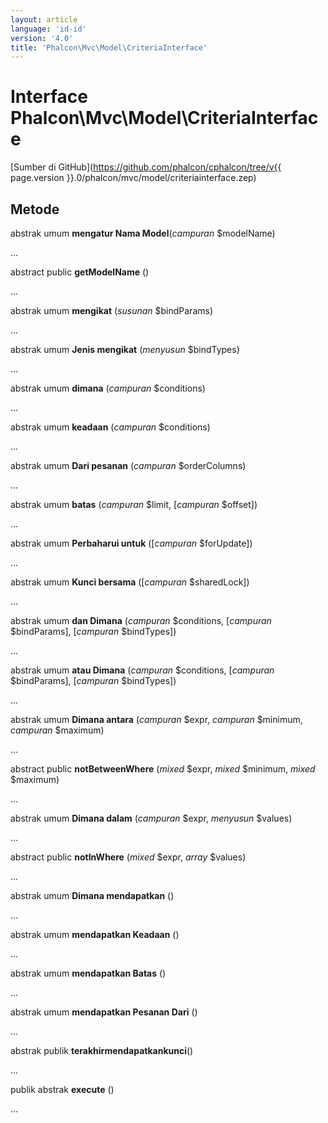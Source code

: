 ```yaml
---
layout: article
language: 'id-id'
version: '4.0'
title: 'Phalcon\Mvc\Model\CriteriaInterface'
---
```

# Interface **Phalcon\Mvc\Model\CriteriaInterface**

[Sumber di GitHub](https://github.com/phalcon/cphalcon/tree/v{{ page.version }}.0/phalcon/mvc/model/criteriainterface.zep)

## Metode

abstrak umum **mengatur Nama Model**(*campuran* $modelName)

...

abstract public **getModelName** ()

...

abstrak umum **mengikat** (*susunan* $bindParams)

...

abstrak umum **Jenis mengikat** (*menyusun* $bindTypes)

...

abstrak umum **dimana** (*campuran* $conditions)

...

abstrak umum **keadaan** (*campuran* $conditions)

...

abstrak umum **Dari pesanan** (*campuran* $orderColumns)

...

abstrak umum **batas** (*campuran* $limit, [*campuran* $offset])

...

abstrak umum **Perbaharui untuk** ([*campuran* $forUpdate])

...

abstrak umum **Kunci bersama** ([*campuran* $sharedLock])

...

abstrak umum **dan Dimana** (*campuran* $conditions, [*campuran* $bindParams], [*campuran* $bindTypes])

...

abstrak umum **atau Dimana** (*campuran* $conditions, [*campuran* $bindParams], [*campuran* $bindTypes])

...

abstrak umum **Dimana antara** (*campuran* $expr, *campuran* $minimum, *campuran* $maximum)

...

abstract public **notBetweenWhere** (*mixed* $expr, *mixed* $minimum, *mixed* $maximum)

...

abstrak umum **Dimana dalam** (*campuran* $expr, *menyusun* $values)

...

abstract public **notInWhere** (*mixed* $expr, *array* $values)

...

abstrak umum **Dimana mendapatkan** ()

...

abstrak umum **mendapatkan Keadaan** ()

...

abstrak umum **mendapatkan Batas** ()

...

abstrak umum **mendapatkan Pesanan Dari** ()

...

abstrak publik **terakhirmendapatkankunci**()

...

publik abstrak **execute** ()

...